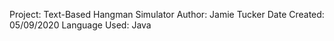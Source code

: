 Project: Text-Based Hangman Simulator
Author: Jamie Tucker
Date Created: 05/09/2020
Language Used: Java
